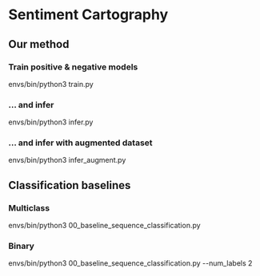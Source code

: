 # Sentiment Cartography

## Our method
### Train positive & negative models
envs/bin/python3 train.py
### ... and infer
envs/bin/python3 infer.py
### ... and infer with augmented dataset
envs/bin/python3 infer_augment.py

## Classification baselines
### Multiclass
envs/bin/python3 00_baseline_sequence_classification.py
### Binary
envs/bin/python3 00_baseline_sequence_classification.py --num_labels 2
